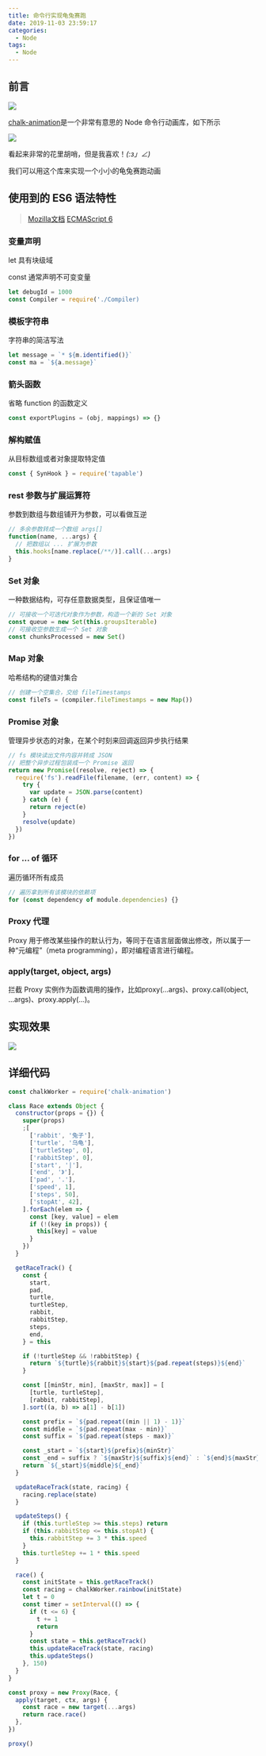 ```yaml
---
title: 命令行实现龟兔赛跑
date: 2019-11-03 23:59:17
categories:
  - Node
tags:
  - Node
---
```


<!-- more -->

## 前言

![](https://static.skynian.cn/20191102113824.png)

[chalk-animation](https://github.com/bokub/chalk-animation)是一个非常有意思的 Node 命令行动画库，如下所示

![](https://static.skynian.cn/20191102235655.gif)

看起来非常的花里胡哨，但是我喜欢！_(:з」∠)_

我们可以用这个库来实现一个小小的龟兔赛跑动画

## 使用到的 ES6 语法特性

> [Mozilla文档](https://developer.mozilla.org/zh-CN/docs/Web/JavaScript/New_in_JavaScript/ECMAScript_6_support_in_Mozilla)
> [ECMAScript 6 ](http://es6.ruanyifeng.com/#docs/intro)

### 变量声明

let 具有块级域

const 通常声明不可变变量

```js
let debugId = 1000
const Compiler = require('./Compiler)
```

### 模板字符串

字符串的简洁写法

```js
let message = `* ${m.identified()}`
const ma = `${a.message}`
```

### 箭头函数

省略 function 的函数定义

```js
const exportPlugins = (obj, mappings) => {}
```

### 解构赋值

从目标数组或者对象提取特定值

```js
const { SynHook } = require('tapable')
```

### rest 参数与扩展运算符

参数到数组与数组铺开为参数，可以看做互逆

```js
// 多余参数转成一个数组 args[]
function(name, ...args) {
  // 把数组以 ... 扩展为参数
  this.hooks[name.replace(/**/)].call(...args)
}
```

### Set 对象

一种数据结构，可存任意数据类型，且保证值唯一

```js
// 可接收一个可迭代对象作为参数，构造一个新的 Set 对象
const queue = new Set(this.groupsIterable)
// 可接收空参数生成一个 Set 对象
const chunksProcessed = new Set()
```

### Map 对象

哈希结构的键值对集合

```js
// 创建一个空集合，交给 fileTimestamps
const fileTs = (compiler.fileTimestamps = new Map())
```

### Promise 对象

管理异步状态的对象，在某个时刻来回调返回异步执行结果

```js
// fs 模块读出文件内容并转成 JSON
// 把整个异步过程包装成一个 Promise 返回
return new Promise((resolve, reject) => {
  require('fs').readFile(filename, (err, content) => {
    try {
      var update = JSON.parse(content)
    } catch (e) {
      return reject(e)
    }
    resolve(update)
  })
})
```

### for ... of 循环

遍历循环所有成员

```js
// 遍历拿到所有该模块的依赖项
for (const dependency of module.dependencies) {}
```

### Proxy 代理

Proxy 用于修改某些操作的默认行为，等同于在语言层面做出修改，所以属于一种“元编程”（meta programming），即对编程语言进行编程。

### apply(target, object, args)

拦截 Proxy 实例作为函数调用的操作，比如proxy(...args)、proxy.call(object, ...args)、proxy.apply(...)。

## 实现效果

![](https://static.skynian.cn/20191102114152.gif)

## 详细代码

```js
const chalkWorker = require('chalk-animation')

class Race extends Object {
  constructor(props = {}) {
    super(props)
    ;[
      ['rabbit', '兔子'],
      ['turtle', '乌龟'],
      ['turtleStep', 0],
      ['rabbitStep', 0],
      ['start', '|'],
      ['end', '》'],
      ['pad', '.'],
      ['speed', 1],
      ['steps', 50],
      ['stopAt', 42],
    ].forEach(elem => {
      const [key, value] = elem
      if (!(key in props)) {
        this[key] = value
      }
    })
  }

  getRaceTrack() {
    const {
      start,
      pad,
      turtle,
      turtleStep,
      rabbit,
      rabbitStep,
      steps,
      end,
    } = this

    if (!turtleStep && !rabbitStep) {
      return `${turtle}${rabbit}${start}${pad.repeat(steps)}${end}`
    }

    const [[minStr, min], [maxStr, max]] = [
      [turtle, turtleStep],
      [rabbit, rabbitStep],
    ].sort((a, b) => a[1] - b[1])

    const prefix = `${pad.repeat((min || 1) - 1)}`
    const middle = `${pad.repeat(max - min)}`
    const suffix = `${pad.repeat(steps - max)}`

    const _start = `${start}${prefix}${minStr}`
    const _end = suffix ? `${maxStr}${suffix}${end}` : `${end}${maxStr}`
    return `${_start}${middle}${_end}`
  }

  updateRaceTrack(state, racing) {
    racing.replace(state)
  }

  updateSteps() {
    if (this.turtleStep >= this.steps) return
    if (this.rabbitStep <= this.stopAt) {
      this.rabbitStep += 3 * this.speed
    }
    this.turtleStep += 1 * this.speed
  }

  race() {
    const initState = this.getRaceTrack()
    const racing = chalkWorker.rainbow(initState)
    let t = 0
    const timer = setInterval(() => {
      if (t <= 6) {
        t += 1
        return
      }
      const state = this.getRaceTrack()
      this.updateRaceTrack(state, racing)
      this.updateSteps()
    }, 150)
  }
}

const proxy = new Proxy(Race, {
  apply(target, ctx, args) {
    const race = new target(...args)
    return race.race()
  },
})

proxy()
```
